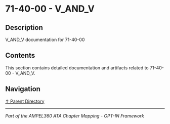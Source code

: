 # 71-40-00 - V_AND_V

## Description

V_AND_V documentation for 71-40-00

## Contents

This section contains detailed documentation and artifacts related to 71-40-00 - V_AND_V.

## Navigation

[↑ Parent Directory](../README.md)

---

*Part of the AMPEL360 ATA Chapter Mapping - OPT-IN Framework*
